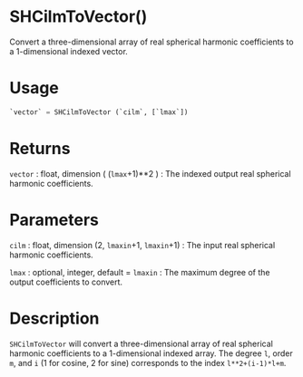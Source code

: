 # SHCilmToVector()

Convert a three-dimensional array of real spherical harmonic coefficients to a 1-dimensional indexed vector.

# Usage

```python
`vector` = SHCilmToVector (`cilm`, [`lmax`])
```

# Returns

`vector` : float, dimension ( (`lmax`+1)\*\*2 )
:   The indexed output real spherical harmonic coefficients.

# Parameters

`cilm` : float, dimension (2, `lmaxin`+1, `lmaxin`+1)
:   The input real spherical harmonic coefficients.

`lmax` : optional, integer, default = `lmaxin`
:   The maximum degree of the output coefficients to convert.

# Description

`SHCilmToVector` will convert a three-dimensional array of real spherical harmonic coefficients to a 1-dimensional indexed array.  The degree `l`, order `m`, and `i` (1 for cosine, 2 for sine) corresponds to the index `l**2+(i-1)*l+m`.
